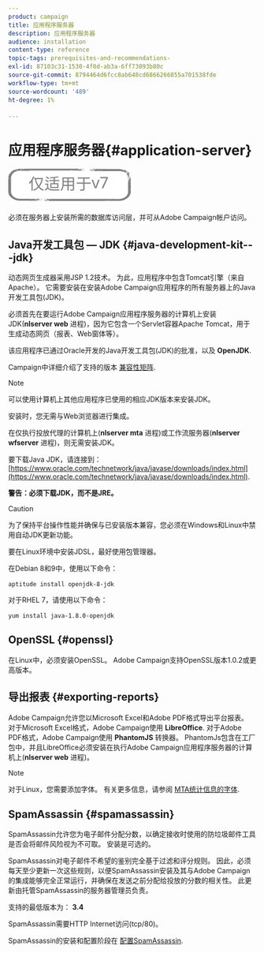 ```yaml
---
product: campaign
title: 应用程序服务器
description: 应用程序服务器
audience: installation
content-type: reference
topic-tags: prerequisites-and-recommendations-
exl-id: 87103c31-1530-4f8d-ab3a-6ff73093b80c
source-git-commit: 8794464d6fcc8ab648cd6866266855a701538fde
workflow-type: tm+mt
source-wordcount: '489'
ht-degree: 1%

---
```


# 应用程序服务器{#application-server}

![](../../assets/v7-only.svg)

必须在服务器上安装所需的数据库访问层，并可从Adobe Campaign帐户访问。

## Java开发工具包 — JDK {#java-development-kit---jdk}

动态网页生成器采用JSP 1.2技术。 为此，应用程序中包含Tomcat引擎（来自Apache）。 它需要安装在安装Adobe Campaign应用程序的所有服务器上的Java开发工具包(JDK)。

必须首先在要运行Adobe Campaign应用程序服务器的计算机上安装JDK(**nlserver web** 进程)，因为它包含一个Servlet容器Apache Tomcat，用于生成动态网页（报表、Web窗体等）。

该应用程序已通过Oracle开发的Java开发工具包(JDK)的批准，以及 **OpenJDK**.

Campaign中详细介绍了支持的版本 [兼容性矩阵](../../rn/using/compatibility-matrix.md).

>[!NOTE]
>
>可以使用计算机上其他应用程序已使用的相应JDK版本来安装JDK。
>  
>安装时，您无需与Web浏览器进行集成。
>
>在仅执行投放代理的计算机上(**nlserver mta** 进程)或工作流服务器(**nlserver wfserver** 进程)，则无需安装JDK。

要下载Java JDK，请连接到： [https://www.oracle.com/technetwork/java/javase/downloads/index.html](https://www.oracle.com/technetwork/java/javase/downloads/index.html).

**警告：必须下载JDK，而不是JRE。**

>[!CAUTION]
>
>为了保持平台操作性能并确保与已安装版本兼容，您必须在Windows和Linux中禁用自动JDK更新功能。

要在Linux环境中安装JDSL，最好使用包管理器。

在Debian 8和9中，使用以下命令：

```
aptitude install openjdk-8-jdk
```

对于RHEL 7，请使用以下命令：

```
yum install java-1.8.0-openjdk
```

## OpenSSL {#openssl}

在Linux中，必须安装OpenSSL。 Adobe Campaign支持OpenSSL版本1.0.2或更高版本。

## 导出报表 {#exporting-reports}

Adobe Campaign允许您以Microsoft Excel和Adobe PDF格式导出平台报表。 对于Microsoft Excel格式，Adobe Campaign使用 **LibreOffice**. 对于Adobe PDF格式，Adobe Campaign使用 **PhantomJS** 转换器。 PhantomJs包含在工厂包中，并且LibreOffice必须安装在执行Adobe Campaign应用程序服务器的计算机上(**nlserver web** 进程)。

>[!NOTE]
>
>对于Linux，您需要添加字体。 有关更多信息，请参阅 [MTA统计信息的字体](../../installation/using/prerequisites-of-campaign-installation-in-linux.md#fonts-for-mta-statistics).

## SpamAssassin {#spamassassin}

SpamAssassin允许您为电子邮件分配分数，以确定接收时使用的防垃圾邮件工具是否会将邮件风险视为不可取。 安装是可选的。

SpamAssassin对电子邮件不希望的鉴别完全基于过滤和评分规则。 因此，必须每天至少更新一次这些规则，以便SpamAssassin安装及其与Adobe Campaign的集成能够完全正常运行，并确保在发送之前分配给投放的分数的相关性。 此更新由托管SpamAssassin的服务器管理员负责。

支持的最低版本为： **3.4**

SpamAssassin需要HTTP Internet访问(tcp/80)。

SpamAssassin的安装和配置阶段在 [配置SpamAssassin](../../installation/using/configuring-spamassassin.md).
